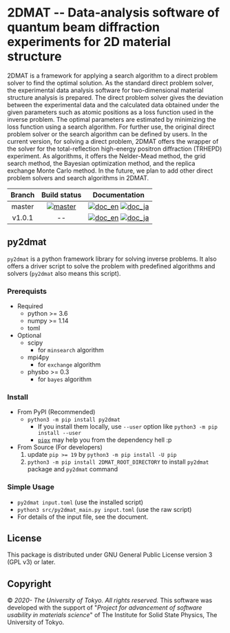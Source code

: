 # 2DMAT -- Data-analysis software of quantum beam diffraction experiments for 2D material structure

2DMAT is a framework for applying a search algorithm to a direct problem solver to find the optimal solution.
As the standard direct problem solver, the experimental data analysis software for two-dimensional material structure analysis is prepared.
The direct problem solver gives the deviation between the experimental data and the calculated data obtained under the given parameters such as atomic positions as a loss function used in the inverse problem.
The optimal parameters are estimated by minimizing the loss function using a search algorithm. For further use, the original direct problem solver or the search algorithm can be defined by users.
In the current version, for solving a direct problem, 2DMAT offers the wrapper of the solver for the total-reflection high-energy positron diffraction (TRHEPD) experiment.
As algorithms, it offers the Nelder-Mead method, the grid search method, the Bayesian optimization method, and the replica exchange Monte Carlo method. In the future, we plan to add other direct problem solvers and search algorithms in 2DMAT.

| Branch | Build status | Documentation |
| :-: | :-: | :-: |
| master | [![master][CI/master/badge]][CI/master/uri] | [![doc_en][doc/en/badge]][doc/en/uri] [![doc_ja][doc/ja/badge]][doc/ja/uri] |
| v1.0.1 | -- | [![doc_en][doc/en/badge]][doc/stable/en/uri] [![doc_ja][doc/ja/badge]][doc/stable/ja/uri] |

[CI/master/badge]:https://github.com/issp-center-dev/2DMAT/workflows/Test/badge.svg?branch=master
[CI/master/uri]:https://github.com/issp-center-dev/2DMAT/actions?query=branch%3Amaster
[doc/en/badge]:https://img.shields.io/badge/doc-English-blue.svg
[doc/en/uri]:https://issp-center-dev.github.io/2DMAT/manual/master/en/index.html
[doc/ja/badge]:https://img.shields.io/badge/doc-Japanese-blue.svg
[doc/ja/uri]:https://issp-center-dev.github.io/2DMAT/manual/master/ja/index.html
[doc/stable/en/uri]:https://issp-center-dev.github.io/2DMAT/manual/v1.0.1/en/index.html
[doc/stable/ja/uri]:https://issp-center-dev.github.io/2DMAT/manual/v1.0.1/ja/index.html

## py2dmat

`py2dmat` is a python framework library for solving inverse problems.
It also offers a driver script to solve the problem with predefined algorithms
and solvers (`py2dmat` also means this script).

### Prerequists

- Required
  - python >= 3.6
  - numpy >= 1.14
  - toml
- Optional
  - scipy
    - for `minsearch` algorithm
  - mpi4py
    - for `exchange` algorithm
  - physbo >= 0.3
    - for `bayes` algorithm

### Install

- From PyPI (Recommended)
  - `python3 -m pip install py2dmat`
    - If you install them locally, use `--user` option like `python3 -m pip install --user`
    - [`pipx`](https://pipxproject.github.io/pipx/) may help you from the dependency hell :p
- From Source (For developers)
  1. update `pip >= 19` by `python3 -m pip install -U pip`
  2. `python3 -m pip install 2DMAT_ROOT_DIRECTORY` to install `py2dmat` package and `py2dmat` command

### Simple Usage

- `py2dmat input.toml` (use the installed script)
- `python3 src/py2dmat_main.py input.toml` (use the raw script)
- For details of the input file, see the document.

## License

This package is distributed under GNU General Public License version 3 (GPL v3) or later.

## Copyright

© *2020- The University of Tokyo. All rights reserved.*
This software was developed with the support of \"*Project for advancement of software usability in materials science*\" of The Institute for Solid State Physics, The University of Tokyo. 
